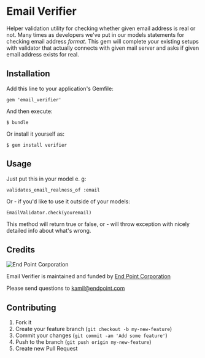 # Email Verifier

Helper validation utility for checking whether given email address is real or not.
Many times as developers we've put in our models statements for checking email address
*format*. This gem will complete your existing setups with validator that actually
connects with given mail server and asks if given email address exists for real.

## Installation

Add this line to your application's Gemfile:

    gem 'email_verifier'

And then execute:

    $ bundle

Or install it yourself as:

    $ gem install verifier

## Usage

Just put this in your model e. g:
    
    validates_email_realness_of :email

Or - if you'd like to use it outside of your models:

    EmailValidator.check(youremail)

This method will return true or false, or - will throw exception 
with nicely detailed info about what's wrong.

## Credits
![End Point Corporation](http://www.endpoint.com/images/end_point.png)

Email Verifier is maintained and funded by [End Point Corporation](http://www.endpoint.com/)

Please send questions to [kamil@endpoint.com](mailto:kamil@endpoint.com)

## Contributing

1. Fork it
2. Create your feature branch (`git checkout -b my-new-feature`)
3. Commit your changes (`git commit -am 'Add some feature'`)
4. Push to the branch (`git push origin my-new-feature`)
5. Create new Pull Request
